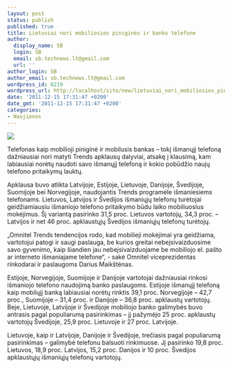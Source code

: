 ```yaml
---
layout: post
status: publish
published: true
title: Lietuviai nori mobiliosios piniginės ir banko telefone
author:
  display_name: SB
  login: SB
  email: sb.technews.lt@gmail.com
  url: ''
author_login: SB
author_email: sb.technews.lt@gmail.com
wordpress_id: 6219
wordpress_url: http://localhost/site/new/lietuviai_nori_mobiliosios_pinigines_ir_banko_telefone/
date: '2011-12-15 17:31:47 +0200'
date_gmt: '2011-12-15 17:31:47 +0200'
categories:
- Naujienos
---
```

<div class="imgright"><img src="http://technews.lt/upload/mobile-wallet.jpg"  /></div>
<p>Telefonas kaip mobilioji piniginė ir mobilusis bankas – tokį išmanųjį telefoną dažniausiai nori matyti Trends apklausų dalyviai, atsakę į klausimą, kam labiausiai norėtų naudoti savo išmanųjį telefoną ir kokio pobūdžio naujų telefono pritaikymų lauktų. </p>
<p>Apklausa buvo atlikta Latvijoje, Estijoje, Lietuvoje, Danijoje, Švedijoje, Suomijoje bei Norvegijoje, naudojantis Trends programėle išmaniesiems telefonams. Lietuvos, Latvijos ir Švedijos išmaniųjų telefonų turėtojai geidžiamiausiu išmaniojo telefono pritaikymo būdu laiko mobiliuosius mokėjimus. Šį variantą pasirinko 31,5 proc. Lietuvos vartotojų, 34,3 proc. – Latvijos ir net 46 proc. apklaustųjų Švedijos išmaniųjų telefonų turėtojų.</p>
<p>„Omnitel Trends tendencijos rodo, kad mobilieji mokėjimai yra geidžiama, vartotojui patogi ir saugi paslauga, be kurios greitai nebeįsivaizduosime savo gyvenimo, kaip šiandien jau nebeįsivaizduojame be mobiliojo el. pašto ar interneto išmaniajame telefone“, - sakė Omnitel viceprezidentas rinkodarai ir paslaugoms Darius Maikštėnas.</p>
<p>Estijoje, Norvegijoje, Suomijoje ir Danijoje vartotojai dažniausiai rinkosi išmaniojo telefono naudojimą banko paslaugoms. Estijoje išmanųjį telefoną kaip mobilųjį banką labiausiai norėtų rinktis 39,1 proc.  Norvegijoje – 42,7 proc., Suomijoje – 31,4 proc. ir Danijoje – 36,8 proc. apklaustų vartotojų. Beje, Lietuvoje, Latvijoje ir Švedijoje mobiliojo banko galimybės buvo antrasis pagal populiarumą pasirinkimas – jį pažymėjo 25 proc. apklaustų vartotojų Švedijoje, 25,9 proc. Lietuvoje ir 27 proc. Latvijoje.</p>
<p>Lietuvoje, kaip ir Latvijoje, Danijoje ir Švedijoje, trečiasis pagal populiarumą pasirinkimas – galimybė telefonu balsuoti rinkimuose. Jį pasirinko 19,8 proc. Lietuvos, 18,9 proc. Latvijos, 15,2 proc. Danijos ir 10 proc. Švedijos apklaustųjų išmaniųjų telefonų vartotojų.</p>
